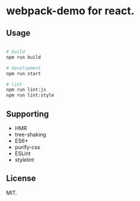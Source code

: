 # webpack-demo for react.

## Usage

```bash

# build
npm run build

# development
npm run start

# lint
npm run lint:js
npm run lint:style
```

## Supporting

+ HMR
+ tree-shaking
+ ES6+
+ purify-css
+ ESLint
+ stylelint

## License

MIT.